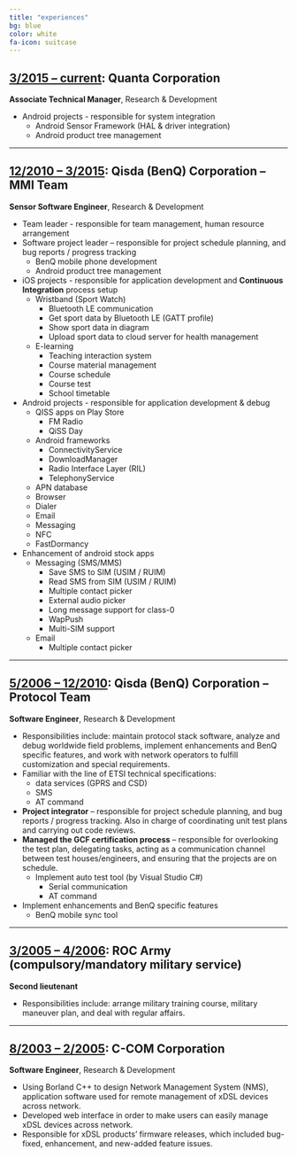```yaml
---
title: "experiences"
bg: blue
color: white
fa-icon: suitcase
---
```


## <span style="text-decoration:underline">3/2015 – current</span>: Quanta Corporation

**Associate Technical Manager**, Research & Development

* Android projects - responsible for system integration
  - Android Sensor Framework (HAL & driver integration)
  - Android product tree management

--------

## <span style="text-decoration:underline">12/2010 – 3/2015</span>: Qisda (BenQ) Corporation – MMI Team

**Sensor Software Engineer**, Research & Development

* Team leader - responsible for team management, human resource arrangement
* Software project leader – responsible for project schedule planning, and bug reports / progress tracking
  - BenQ mobile phone development
  - Android product tree management
* iOS projects - responsible for application development and **Continuous Integration** process setup
  - Wristband (Sport Watch)
    * Bluetooth LE communication
    * Get sport data by Bluetooth LE (GATT profile)
    * Show sport data in diagram
    * Upload sport data to cloud server for health management
  - E-learning
    * Teaching interaction system
    * Course material management
    * Course schedule
    * Course test
    * School timetable
* Android projects - responsible for application development & debug
  - QISS apps on Play Store
    * FM Radio
    * QiSS Day
  - Android frameworks
    * ConnectivityService
    * DownloadManager
    * Radio Interface Layer (RIL)
    * TelephonyService
  - APN database
  - Browser
  - Dialer
  - Email
  - Messaging
  - NFC
  - FastDormancy
* Enhancement of android stock apps
  - Messaging (SMS/MMS)
    * Save SMS to SIM (USIM / RUIM)
    * Read SMS from SIM (USIM / RUIM)
    * Multiple contact picker
    * External audio picker
    * Long message support for class-0
    * WapPush
    * Multi-SIM support
  - Email
    * Multiple contact picker

--------

## <span style="text-decoration:underline">5/2006 – 12/2010</span>: Qisda (BenQ) Corporation – Protocol Team

**Software Engineer**, Research & Development

* Responsibilities include: maintain protocol stack software, analyze and debug worldwide field problems, implement enhancements and BenQ specific features, and work with network operators to fulfill customization and special requirements.
* Familiar with the line of ETSI technical specifications:
  - data services (GPRS and CSD)
  - SMS
  - AT command
* **Project integrator** – responsible for project schedule planning, and bug reports / progress tracking. Also in charge of coordinating unit test plans and carrying out code reviews.
* **Managed the GCF certification process** – responsible for overlooking the test plan, delegating tasks, acting as a communication channel between test houses/engineers, and ensuring that the projects are on schedule.
  - Implement auto test tool (by Visual Studio C#)
    * Serial communication
    * AT command
* Implement enhancements and BenQ specific features
  - BenQ mobile sync tool

--------

## <span style="text-decoration:underline">3/2005 – 4/2006</span>: ROC Army (compulsory/mandatory military service)

**Second lieutenant**

* Responsibilities include: arrange military training course, military maneuver plan, and deal with regular affairs.

--------

## <span style="text-decoration:underline">8/2003 – 2/2005</span>: C-COM Corporation

**Software Engineer**, Research & Development

* Using Borland C++ to design Network Management System (NMS), application software used for remote management of xDSL devices across network.
* Developed web interface in order to make users can easily manage xDSL devices across network.
* Responsible for xDSL products’ firmware releases, which included bug-fixed, enhancement, and new-added feature issues.
